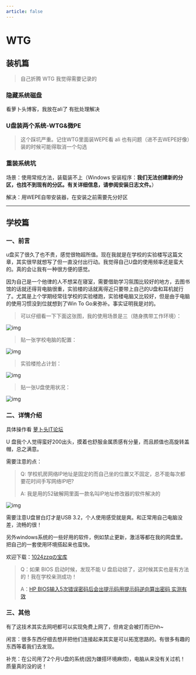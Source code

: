 ```yaml
---
article: false
---
```

# WTG

## 装机篇

> 自己折腾 WTG 我觉得需要记录的

### 隐藏系统磁盘

看萝卜头博客，我放在ali了  有批处理解决



### U盘装两个系统-WTG&微PE

> 这个踩坑严重。记住WTG里面装WEPE看 ali 也有问题（进不去WEPE好像）装的时候可能得取消一个勾选

### 重装系统坑

场景：使用常规方法，装载装不上（Windows 安装程序：**我们无法创建新的分区，也找不到现有的分区。有关详细信息，请参阅安装日志文件。**）

解决：用WEPE自带安装器，在安装之前需要先分好区



***

## 学校篇

### 一、前言

u盘买了很久了也不贵，感觉很物超所值。现在我就是在学校的实验楼写这篇文章，其实很早就想写了但一直没付出行动。我觉得自己U盘的使用频率还是蛮大的。真的会让我有一种很方便的感觉。

因为自己是一个他律的人不想呆在寝室，需要借助学习氛围比较好的地方，去图书馆的话就还得背电脑很重，实验楼的话就离得近只要带上自己的U盘和耳机就行了。尤其是上个学期经常往学校的实验楼跑，实验楼电脑又比较好，但是由于电脑的使用习惯没到位就想到了Win To Go来弥补。事实证明我是对的。

> 可以仔细看一下下面这张图，我的使用场景是三（随身携带工作环境）：

![img](https://images.zzq8.cn/img/202207191647279.png)



> 贴一张学校电脑的配置：

![img](https://images.zzq8.cn/img/202207191647131.png)



> 实验楼抢占计划：

![img](https://images.zzq8.cn/img/202207191648287.png)



> 贴一张U盘使用状况：

![img](https://images.zzq8.cn/img/202207191648405.png)

### 二、详情介绍

具体操作看 [萝卜头IT论坛](https://bbs.luobotou.org/thread-761-1-1.html) 

U 盘我个人觉得蛮好200出头，摸着也舒服金属质感有分量，而且颜值也高旋转盖帽，总之满意。

需要注意的点：

> Q: 学校机房网络IP地址是固定的而自己坐的位置又不固定，总不能每次都要花时间手写网络IP吧?
>
> A:  我是用的52破解网里面一款名叫IP地址修改器的软件解决的

![img](https://images.zzq8.cn/img/202207191648251.png)

需要注意U盘冒白灯才是USB 3.2，个人使用感受就是爽。和正常用自己电脑没差，流畅的很！

另外windows系统的一些好用的软件，例如禁止更新，激活等都在我的网盘里。把自己的一套使用环境搭起来也蛮快。

欢迎下载：[1024zzqの宝库](https://share.1024zzq.com/)



> Q：如果 BIOS 启动时候，发现不能 U 盘启动锁了，这时候其实也是有方法的！我在学校亲测成功！
>
> A：[HP BIOS输入5次错误密码后会出提示码用提示码逆向算出密码 实测有效](https://bios-pw.org/)



### 三、其他

有了这技术其实去网吧都可以实现免费上网了，但肯定会被打而已hh~

闲言：很多东西仔细去想并把他们连接起来其实是可以拓宽思路的。有很多有趣的东西等着我们去发现。



补充：在公司用了2个月U盘的系统(因为嫌搭环境麻烦)，电脑从来没有关过机！质量真的没的说！
